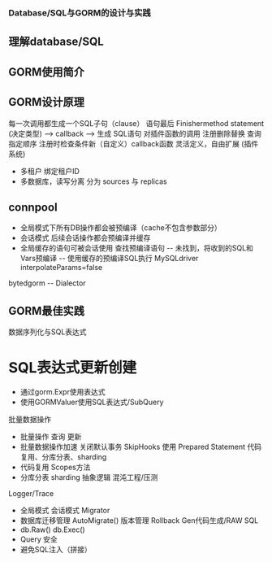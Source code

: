 ### Database/SQL与GORM的设计与实践

## 理解database/SQL

## GORM使用简介

## GORM设计原理
每一次调用都生成一个SQL子句（clause）
语句最后 Finishermethod  statement (决定类型)
-->	callback --> 生成 SQL语句
对插件函数的调用
注册删除替换 查询指定顺序 注册时检查条件新（自定义）callback函数
灵活定义，自由扩展 (插件系统)
  - 多租户
  绑定租户ID
  - 多数据库，读写分离
  分为 sources 与 replicas

## connpool
  - 全局模式下所有DB操作都会被预编译（cache不包含参数部分）
  - 会话模式 后续会话操作都会预编译并缓存
  - 全局缓存的语句可被会话使用
查找预编译语句 -- 未找到，将收到的SQL和Vars预编译  -- 使用缓存的预编译SQL执行
MySQLdriver interpolateParams=false

bytedgorm   -- Dialector
  

## GORM最佳实践
数据序列化与SQL表达式
# SQL表达式更新创建 
- 通过gorm.Expr使用表达式
- 使用GORMValuer使用SQL表达式/SubQuery

批量数据操作
- 批量操作 查询 更新
- 批量数据操作加速 关闭默认事务 SkipHooks 使用 Prepared Statement
代码复用、分库分表、sharding
- 代码复用 Scopes方法  
- 分库分表  sharding 抽象逻辑
混沌工程/压测
 
Logger/Trace
- 全局模式  会话模式
Migrator
- 数据库迁移管理 AutoMigrate()  版本管理 Rollback
Gen代码生成/RAW SQL
- db.Raw()  db.Exec()
- Query
安全
- 避免SQL注入（拼接）

